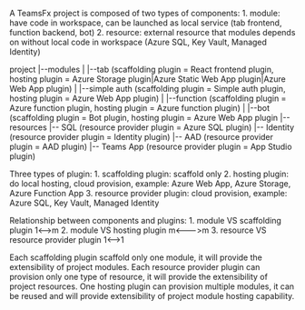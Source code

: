 A TeamsFx project is composed of two types of components:
    1. module: have code in workspace, can be launched as local service (tab frontend, function backend, bot)
    2. resource: external resource that modules depends on without local code in workspace (Azure SQL, Key Vault, Managed Identity) 

project
  |--modules
  |   |--tab (scaffolding plugin = React frontend plugin, hosting plugin = Azure Storage plugin|Azure Static Web App plugin|Azure Web App plugin)
  |	  |--simple auth (scaffolding plugin = Simple auth plugin, hosting plugin = Azure Web App plugin)
  |	  |--function (scaffolding plugin = Azure function plugin, hosting plugin = Azure function plugin)
  |		|--bot (scaffolding plugin = Bot plugin, hosting plugin = Azure Web App plugin
  |--resources
	    |-- SQL (resource provider plugin = Azure SQL plugin)
	    |-- Identity (resource provider plugin = Identity plugin)
	    |-- AAD (resource provider plugin = AAD plugin)
	    |-- Teams App (resource provider plugin = App Studio plugin)
	
Three types of plugin: 
	1. scaffolding plugin: scaffold only
	2. hosting plugin: do local hosting, cloud provision, example: Azure Web App, Azure Storage, Azure Function App
	3. resource provider plugin: cloud provision, example: Azure SQL, Key Vault, Managed Identity

Relationship between components and plugins:
	1. module VS scaffolding plugin 1<-->m
	2. module VS hosting plugin m<--->m
	3. resource VS resource provider plugin 1<-->1

Each scaffolding plugin scaffold only one module, it will provide the extensibility of project modules.
Each resource provider plugin can provision only one type of resource, it will provide the extensibility of project resources.
One hosting plugin can provision multiple modules, it can be reused and will provide extensibility of project module hosting capability.